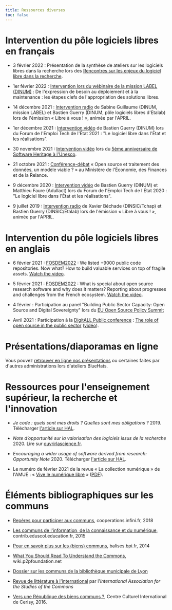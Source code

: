 ```yaml
---
title: Ressources diverses
toc: false
---
```


# Intervention du pôle logiciels libres en français

- 3 février 2022 : Présentation de la synthèse de ateliers sur les logiciels libres dans la recherche lors des [Rencontres sur les enjeux du logiciel libre dans la recherche](https://www.ouvrirlascience.fr/rencontres-sur-les-enjeux-du-logiciel-libre-dans-la-recherche-ouvrir-et-promouvoir-les-codes-sources-produits-par-la-recherche/).

- 1er février 2022 : [Intervention lors du wébinaire de la mission LABEL (DINUM)](https://speakerdeck.com/bluehats/de-lexpression-de-besoin-au-deploiement-et-a-la-maintenance-les-etapes-clefs-de-lappropriation-des-solutions-libres) : De l'expression de besoin au déploiement et à la maintenance : les étapes clefs de l'appropriation des solutions libres.

- 14 décembre 2021 : [Intervention radio](https://www.libreavous.org/126-plan-d-action-du-gouvernement-sur-les-logiciels-libres) de Sabine Guillaume (DINUM, mission LABEL) et Bastien Guerry (DINUM, pôle logiciels libres d'Etalab) lors de l'émission « Libre à vous ! », animée par l'APRIL.
  
- 1er décembre 2021 : [Intervention vidéo](https://www.dailymotion.com/video/x85zvwx) de Bastien Guerry (DINUM) lors du Forum de l'Emploi Tech de l'État 2021 : "Le logiciel libre dans l'État et les réalisations".

- 30 novembre 2021 : [Intervention vidéo](https://www.youtube.com/watch?v=LocTNyTT4Sw) lors du [5ème anniversaire de Software Heritage à l'Unesco](https://www.softwareheritage.org/news/events/swh5years/).

- 21 octobre 2021 : [Conférence-débat](https://video.finances.gouv.fr/amd.html) « Open source et traitement des données, un modèle viable ? » au Ministère de l'Économie, des Finances et de la Relance.  

- 9 décembre 2020 : [Intervention vidéo](https://www.dailymotion.com/video/x7xqldm) de Bastien Guerry (DINUM) et Matthieu Faure (Adullact) lors du Forum de l'Emploi Tech de l'État 2020 : "Le logiciel libre dans l'État et les réalisations".

- 9 juillet 2019 : [Intervention radio](https://www.libreavous.org/33-dinsic-ziklibrenbib-irfm-et-parcoursup) de Xavier Béchade (DINSIC/Tchap) et Bastien Guerry (DINSIC/Etalab) lors de l'émission « Libre à vous ! », animée par l'APRIL.

# Intervention du pôle logiciels libres en anglais

- 6 février 2021 : [FOSDEM2022](https://fosdem.org/2022/schedule/event/9000_public_code_repositories/) : We listed +9000 public code repositories. Now what? How to build valuable services on top of fragile assets.  [Watch the video](https://dai.ly/x87r20r).

- 5 février 2021 : [FOSDEM2022](https://fosdem.org/2022/schedule/event/open_research_french_ecosystem/) : What is special about open source research software and why does it matters? Reporting about progresses and challenges from the French ecosystem.  [Watch the video](https://dai.ly/x87r1wo).

- 4 février : Participation au panel "Building Public Sector Capacity: Open Source and Digital Sovereignty" lors du [EU Open Source Policy Summit](https://summit.openforumeurope.org)

- Avril 2021 : Participation à la [DigitALL Public conference](https://hadea.ec.europa.eu/events/digitall-public-conference_fr) : [The role of open source in the public sector](https://digitallpublic.app.swapcard.com/event/digitall-public/planning/UGxhbm5pbmdfMzUzNTA3) ([vidéo](https://youtu.be/QgvossmO240)).

# Présentations/diaporamas en ligne

Vous pouvez [retrouver en ligne nos présentations](https://speakerdeck.com/bluehats) ou certaines faites par d'autres administrations lors d'ateliers BlueHats.

# Ressources pour l'enseignement supérieur, la recherche et l'innovation

- *Je code : quels sont mes droits ? Quelles sont mes obligations ?*  2019.  Télécharger [l'article sur HAL](https://hal.archives-ouvertes.fr/hal-02399517).

- *Note d’opportunité sur la valorisation des logiciels issus de la recherche* 2020.  Lire sur [ouvrirlascience.fr](https://www.ouvrirlascience.fr/note-dopportunite-sur-la-valorisation-des-logiciels-issus-de-la-recherche/).

- *Encouraging a wider usage of software derived from research: Opportunity Note* 2020.  Télécharger [l'article sur HAL](https://hal.archives-ouvertes.fr/hal-02545142).

- Le numéro de février 2021 de la revue « La collection numérique » de l'AMUE : « [Vive le numérique libre](https://www.amue.fr/presentation/articles/article/la-collection-numerique-parlons-libre/) » ([PDF](https://www.amue.fr/fileadmin/amue/systeme-information/documents-publications/la-collection-numerique/N__13_-_Vive_le_Numerique_libre__fevrier_2021_.pdf)).

# Éléments bibliographiques sur les communs

- [Repères pour participer aux communs](http://www.cooperations.infini.fr/spip.php?article9496 "
"), cooperations.infini.fr, 2018

- [Les communs de l'information, de la connaissance et du numérique](https://contrib.eduscol.education.fr/numerique/dossier/competences/communs-information-connaissance/@@document_whole), contrib.eduscol.education.fr, 2015

- [Pour en savoir plus sur les (biens) communs](https://balises.bpi.fr/pour-en-savoir-plus-sur-les-biens-communs), balises.bpi.fr, 2014

- [What You Should Read To Understand the Commons](https://wiki.p2pfoundation.net/What_You_Should_Read_To_Understand_the_Commons), wiki.p2pfoundation.net

- [Dossier sur les communs de la bibliothèque municipale de Lyon](https://www.bm-lyon.fr/nos-blogs/democratie/decouvrir-444/article/les-communs)

- [Revue de littérature à l'international](https://iasc-commons.org/key-publications/) par l'*International Association for the Studies of the Commons*

- [Vers une République des biens communs ?](https://www.colloque-tv.com/colloques/vers-une-republique-des-biens-communs), Centre Culturel International de Cerisy, 2016.
